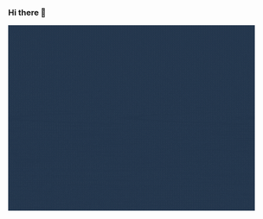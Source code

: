 ### Hi there 👋
<div align=center>
<img src="https://github.com/Zhang-SDU/cst-project/blob/main/readme.gif">
</div>
<!--
<div align=center>
<img src="https://github-readme-stats.vercel.app/api?username=Zhang-SDU&show_icons=true&theme=dark" width=450 height=350><img src="https://github-readme-stats.vercel.app/api/top-langs/?username=Zhang-SDU&theme=dark" width=400 height=350/>
<img src="https://github-readme-streak-stats.herokuapp.com/?user=Zhang-SDU&theme=dark" width=800 height=400>
</div>
-->

<!--
**Zhang-SDU/Zhang-SDU** is a ✨ _special_ ✨ repository because its `README.md` (this file) appears on your GitHub profile.

Here are some ideas to get you started:

- 🔭 I’m currently working on ...
- 🌱 I’m currently learning ...
- 👯 I’m looking to collaborate on ...
- 🤔 I’m looking for help with ...
- 💬 Ask me about ...
- 📫 How to reach me: ...
- 😄 Pronouns: ...
- ⚡ Fun fact: ...
-->
